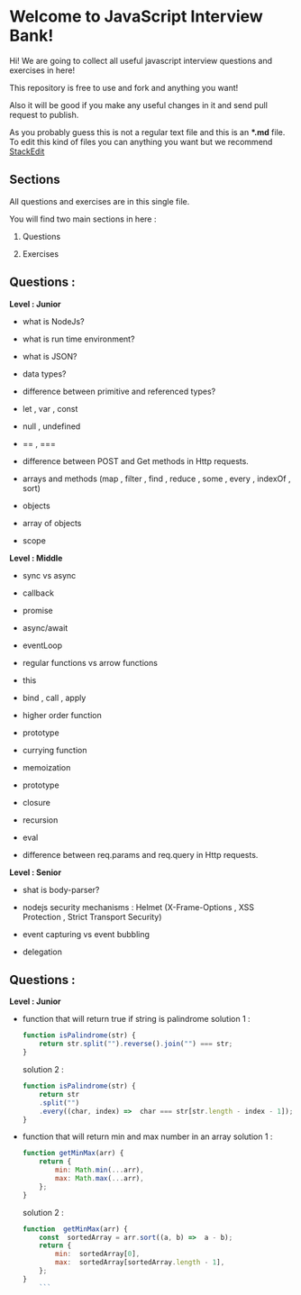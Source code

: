 
# Welcome to JavaScript Interview Bank!

  

Hi! We are going to collect all useful javascript interview questions and exercises in here!

This repository is free to use and fork and anything you want!

Also it will be good if you make any useful changes in it and send pull request to publish.

As you probably guess this is not a regular text file and this is an **\*.md** file. To edit this kind of files you can anything you want but we recommend [StackEdit](https://stackedit.io/)

  

## Sections

  

All questions and exercises are in this single file.

You will find two main sections in here :

  

1. Questions

2. Exercises

  

## Questions :

  

**Level : Junior**

  

- what is NodeJs?

- what is run time environment?

- what is JSON?

- data types?

- difference between primitive and referenced types?

- let , var , const

- null , undefined

- == , ===

- difference between POST and Get methods in Http requests.

- arrays and methods (map , filter , find , reduce , some , every , indexOf , sort)

- objects

- array of objects

- scope

  

**Level : Middle**

  

- sync vs async

- callback

- promise

- async/await

- eventLoop

- regular functions vs arrow functions

- this

- bind , call , apply

- higher order function

- prototype

- currying function

- memoization

- prototype

- closure

- recursion

- eval

- difference between req.params and req.query in Http requests.

  

**Level : Senior**

  

- shat is body-parser?

- nodejs security mechanisms : Helmet (X-Frame-Options , XSS Protection , Strict Transport Security)

- event capturing vs event bubbling

- delegation

  

## Questions :

  

**Level : Junior**

  

- function that will return true if string is palindrome
  solution 1 :
  
	```javascript
	function isPalindrome(str) {
		return str.split("").reverse().join("") === str;
	}
	```
  solution 2 :
  
	```javascript
	function isPalindrome(str) {
		return str
		.split("")
		.every((char, index) =>  char === str[str.length - index - 1]);
	}
	```
	
- function that will return min and max number in an array
	solution 1 :
	```javascript
	function getMinMax(arr) {
		return {
			min: Math.min(...arr),
			max: Math.max(...arr),
		};
	}
	```
	solution 2 :
	```javascript
	function  getMinMax(arr) {
		const  sortedArray = arr.sort((a, b) =>  a - b);
		return {
			min:  sortedArray[0],
			max:  sortedArray[sortedArray.length - 1],
		};
	}
		```